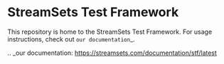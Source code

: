 <!---
  Copyright 2017 StreamSets Inc.
--->

StreamSets Test Framework
=========================
This repository is home to the StreamSets Test Framework. For usage instructions, check out
`our documentation`_.

.. _our documentation: https://streamsets.com/documentation/stf/latest
